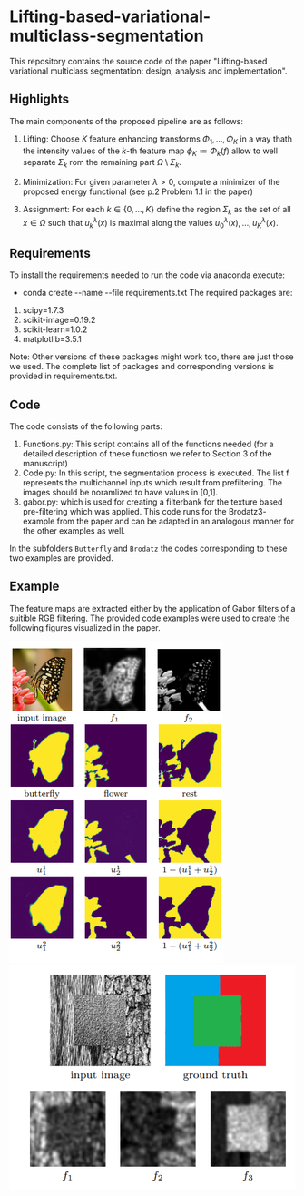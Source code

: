 # Lifting-based-variational-multiclass-segmentation


This repository contains the source code of the paper "Lifting-based variational multiclass segmentation: design, analysis and implementation". 

## Highlights
The main components of the proposed pipeline are as follows:

1. Lifting: Choose $K$ feature enhancing transforms $\Phi_1,\dots,\Phi_K$ in a way thath the intensity values of the $k$-th feature map $\phi_K\coloneqq\Phi_k(f)$ allow to well separate $\Sigma_k$ rom the remaining part $\Omega\setminus\Sigma_k$.

2. Minimization: For given parameter $\lambda>0$, compute a minimizer of the proposed energy functional (see p.2 Problem 1.1 in the paper)
3. Assignment: For each $k\in\{0,\dots,K\}$ define the region $\Sigma_k$ as the set of all $x\in\Omega$ such that $u_k^{\lambda}(x)$ is maximal along the values $u_0^{\lambda}(x),\dots,u_K^{\lambda}(x)$.

## Requirements
To install the requirements needed to run the code via anaconda execute:
* conda create --name <env> --file requirements.txt
The required packages are:
 1. scipy=1.7.3
 2. scikit-image=0.19.2
 3. scikit-learn=1.0.2
 4. matplotlib=3.5.1

 
Note: Other versions of these packages might work too, there are just those we used. The complete list of packages and corresponding versions is provided in requirements.txt.
## Code
The code consists of the following parts:
1. Functions.py: This script contains all of the functions needed (for a detailed description of these functiosn we refer to Section 3 of the manuscript)
2. Code.py: In this script, the segmentation process is executed. The list f represents the multichannel inputs which result from prefiltering. The images should be noramlized to have values in [0,1].
3. gabor.py: which is used for creating a filterbank for the texture based pre-filtering which was applied. This code runs for the Brodatz3- example from the paper and can be adapted in an analogous manner for the other examples as well. 

In the subfolders ``Butterfly`` and ``Brodatz`` the codes corresponding to these two examples are provided. 

 
 ## Example
 The feature maps are extracted either by the application of Gabor filters of a suitible RGB filtering. The provided code examples were used to create the following figures visualized in the paper.
 
<img src="./butterfly_example.png">
<img src="./Brodatz3.png">

 
